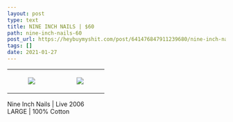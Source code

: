 ```yaml
---
layout: post
type: text
title: NINE INCH NAILS | $60
path: nine-inch-nails-60
post_url: https://heybuymyshit.com/post/641476847911239680/nine-inch-nails-60
tags: []
date: 2021-01-27
---
```




<table style="width:100%;"><tr><td style="vertical-align:top;">
      <figure class="tmblr-full" data-orig-height="2048" data-orig-width="1365" data-orig-src="https://concertshirts.netlify.app/shirts/0088/0088-01.jpg"><img src="https://64.media.tumblr.com/82de230e9616f3c37fc69e1a49db53ab/848bf6e08ad1c9b6-7a/s540x810/2bd7cc487f7f186d769c9faa9dd13e2fc1ec01b7.jpg" data-orig-height="2048" data-orig-width="1365" data-orig-src="https://concertshirts.netlify.app/shirts/0088/0088-01.jpg"/></figure></td>
    <td style="vertical-align:top;">
      <figure class="tmblr-full" data-orig-height="2048" data-orig-width="1365" data-orig-src="https://concertshirts.netlify.app/shirts/0088/0088-02.jpg"><img src="https://64.media.tumblr.com/9f35fa59d859593379366f7f182036b3/848bf6e08ad1c9b6-6a/s540x810/7a35446e33f3def310cdce5875b1250202446cb4.jpg" data-orig-height="2048" data-orig-width="1365" data-orig-src="https://concertshirts.netlify.app/shirts/0088/0088-02.jpg"/></figure></td>
  </tr></table><p>
  Nine Inch Nails | Live 2006<br/>LARGE | 100% Cotton
</p>
